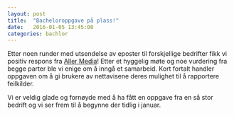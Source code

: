```yaml
---
layout: post
title:  "Bacheloroppgave på plass!"
date:   2016-01-05 13:45:00
categories: bachlor
---
```

Etter noen runder med utsendelse av eposter til forskjellige bedrifter fikk vi positiv respons
fra <a href="http://www.aller.no/">Aller Media</a>!
Etter et hyggelig møte og noe vurdering fra begge parter ble vi enige om å inngå et samarbeid.
Kort fortalt handler oppgaven om å gi brukere av nettavisene deres mulighet til å rapportere feilkilder.

Vi er veldig glade og fornøyde med å ha fått en oppgave fra en så stor bedrift og vi ser frem til å begynne der tidlig
i januar.
